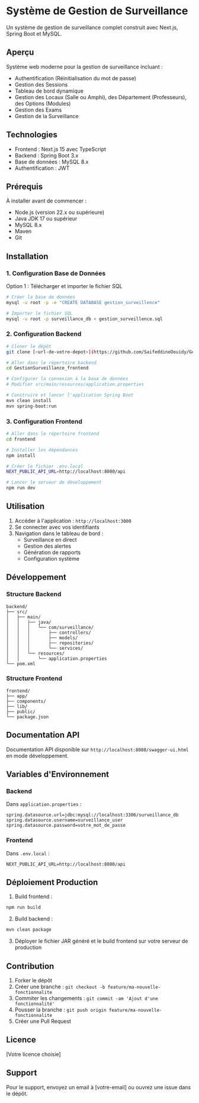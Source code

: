 # Système de Gestion de Surveillance

Un système de gestion de surveillance complet construit avec Next.js, Spring Boot et MySQL.

## Aperçu

Système web moderne pour la gestion de surveillance incluant :

- Authentification (Réinitialisation du mot de passe)
- Gestion des Sessions
- Tableau de bord dynamique
- Gestion des Locaux (Salle ou Amphi), des Département (Professeurs), des Options (Modules)
- Gestion des Exams
- Gestion de la Surveillance

## Technologies

- Frontend : Next.js 15 avec TypeScript
- Backend : Spring Boot 3.x
- Base de données : MySQL 8.x
- Authentification : JWT

## Prérequis

À installer avant de commencer :
- Node.js (version 22.x ou supérieure)
- Java JDK 17 ou supérieur
- MySQL 8.x
- Maven
- Git

## Installation

### 1. Configuration Base de Données

Option 1 : Télécharger et importer le fichier SQL
```bash
# Créer la base de données
mysql -u root -p -e "CREATE DATABASE gestion_surveillence"

# Importer le fichier SQL
mysql -u root -p surveillance_db < gestion_surveillence.sql
```


### 2. Configuration Backend
```bash
# Cloner le dépôt
git clone [<url-de-votre-depot>](https://github.com/SaifeddineDouidy/GestionSurveillance_frontend.git)

# Aller dans le répertoire backend
cd GestionSurveillance_frontend

# Configurer la connexion à la base de données
# Modifier src/main/resources/application.properties

# Construire et lancer l'application Spring Boot
mvn clean install
mvn spring-boot:run
```

### 3. Configuration Frontend
```bash
# Aller dans le répertoire frontend
cd frontend

# Installer les dépendances
npm install

# Créer le fichier .env.local
NEXT_PUBLIC_API_URL=http://localhost:8080/api

# Lancer le serveur de développement
npm run dev
```

## Utilisation

1. Accéder à l'application : `http://localhost:3000`
2. Se connecter avec vos identifiants
3. Navigation dans le tableau de bord :
   - Surveillance en direct
   - Gestion des alertes
   - Génération de rapports
   - Configuration système

## Développement

### Structure Backend
```
backend/
├── src/
│   ├── main/
│   │   ├── java/
│   │   │   └── com/surveillance/
│   │   │       ├── controllers/
│   │   │       ├── models/
│   │   │       ├── repositories/
│   │   │       └── services/
│   │   └── resources/
│   │       └── application.properties
└── pom.xml
```

### Structure Frontend
```
frontend/
├── app/
├── components/
├── lib/
├── public/
└── package.json
```

## Documentation API

Documentation API disponible sur `http://localhost:8080/swagger-ui.html` en mode développement.

## Variables d'Environnement

### Backend
Dans `application.properties` :
```properties
spring.datasource.url=jdbc:mysql://localhost:3306/surveillance_db
spring.datasource.username=surveillance_user
spring.datasource.password=votre_mot_de_passe
```

### Frontend
Dans `.env.local` :
```env
NEXT_PUBLIC_API_URL=http://localhost:8080/api
```

## Déploiement Production

1. Build frontend :
```bash
npm run build
```

2. Build backend :
```bash
mvn clean package
```

3. Déployer le fichier JAR généré et le build frontend sur votre serveur de production

## Contribution

1. Forker le dépôt
2. Créer une branche : `git checkout -b feature/ma-nouvelle-fonctionnalite`
3. Commiter les changements : `git commit -am 'Ajout d'une fonctionnalité'`
4. Pousser la branche : `git push origin feature/ma-nouvelle-fonctionnalite`
5. Créer une Pull Request

## Licence

[Votre licence choisie]

## Support

Pour le support, envoyez un email à [votre-email] ou ouvrez une issue dans le dépôt.
